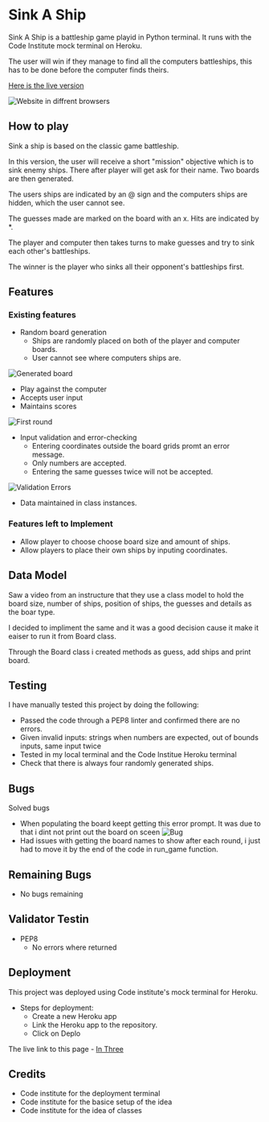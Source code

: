 # Sink A Ship

Sink A Ship is a battleship game playid in Python terminal. It runs with the Code Institute mock terminal on Heroku.

The user will win if they manage to find all the computers battleships, this has to be done before the computer finds theirs. 

[Here is the live version](https://sink-a-ship-283abb4062a9.herokuapp.com/)

![Website in diffrent browsers](assets/images/devicepic.JPG)


## How to play

Sink a ship is based on the classic game battleship. 

In this version, the user will receive a short "mission" objective which is to sink enemy ships. There after player will get ask for their name. Two boards are then generated.

The users ships are indicated by an @ sign and the computers ships are hidden, which the user cannot see.

The guesses made are marked on the board with an x. Hits are indicated by *.

The player and computer then takes turns to make guesses and try to sink each other's battleships.

The winner is the player who sinks all their opponent's battleships first.


## Features

### Existing features

* Random board generation
  * Ships are randomly placed on both of the player and computer boards.
  * User cannot see where computers ships are.

 ![Generated board](assets/images/board.JPG)

  * Play against the computer 
  * Accepts user input
  * Maintains scores

 ![First round](assets/images/first_guess.JPG)

* Input validation and error-checking
  * Entering coordinates outside the board grids promt an error message.
  * Only numbers are accepted.
  * Entering the same guesses twice will not be accepted.

 ![Validation Errors](assets/images/grids.JPG)

 * Data maintained in  class instances.
  

### Features left to Implement

*  Allow player to choose choose board size and amount of ships.
*  Allow players to place their own ships by inputing coordinates.

## Data Model

Saw a video from an instructure that they use a class model to hold the board size, number of ships, position of ships, the guesses and details as the boar type.

I decided to impliment the same and it was a good decision cause it make it eaiser to run it from Board class. 

Through the Board class i created methods as guess, add ships and print board.

## Testing 

I have manually tested this project by doing the following:

* Passed the code through a PEP8 linter and confirmed there are no errors.
* Given invalid inputs: strings when numbers are expected, out of bounds inputs, same input twice
* Tested in my local terminal and the Code Institue Heroku terminal
* Check that there is always four randomly generated ships.



## Bugs

Solved bugs

* When populating the board keept getting this error prompt. It was due to that i dint not print out the board on sceen
![Bug](<assets/images/error cannot add any more ships.JPG>)
* Had issues with getting the board names to show after each round, i just had to move it by the end of the code in run_game function.

## Remaining Bugs

*  No bugs remaining 


## Validator Testin

* PEP8
  * No errors where returned


 ## Deployment 

 This project was deployed using Code institute's mock terminal for Heroku.

 * Steps for deployment:
   * Create a new Heroku app
   * Link the Heroku app to the repository.
   * Click on Deplo

  The live link to this page - [In Three](https://maadajibao.github.io/Project-2-In-Three/)

## Credits

* Code institute for the deployment terminal
* Code institute for the basice setup of the idea 
* Code institute for the idea of classes

